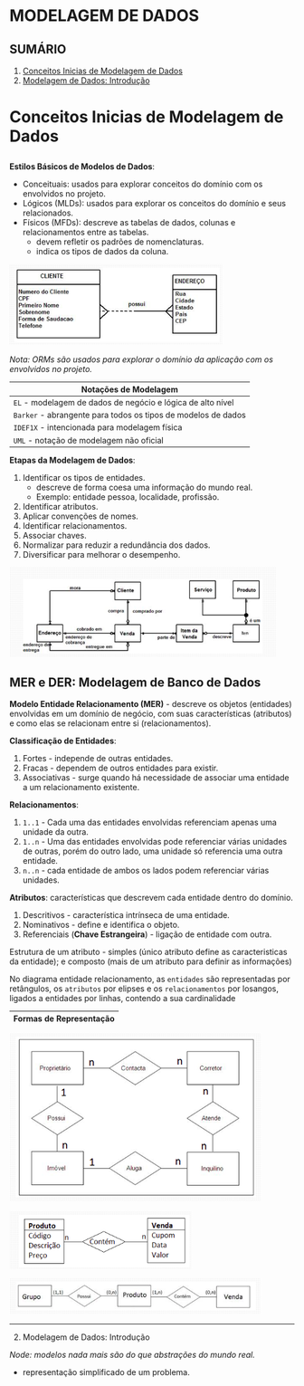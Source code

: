# MODELAGEM DE DADOS

## SUMÁRIO

1. <a href="#conceitos-modelagem">Conceitos Inicias de Modelagem de Dados</a>
2. <a href="#introducao-modelagem-dados">Modelagem de Dados: Introdução</a>

# <p id="conceitos-modelagem">Conceitos Inicias de Modelagem de Dados</p>

**Estilos Básicos de Modelos de Dados**:
- Conceituais: usados para explorar conceitos do domínio com os envolvidos no projeto.
- Lógicos (MLDs): usados para explorar os conceitos do domínio e seus relacionados.
- Físicos (MFDs): descreve as tabelas de dados, colunas e relacionamentos entre as tabelas.
    - devem refletir os padrões de nomenclaturas.
    - indica os tipos de dados da coluna.

![alt text](public/img/image1.png)

_Nota: ORMs são usados para explorar o domínio da aplicação com os envolvidos no projeto._

|Notações de Modelagem|
|---------------------|
|`EL` - modelagem de dados de negócio e lógica de alto nível|
| `Barker` - abrangente para todos os tipos de modelos de dados |
| `IDEF1X` - intencionada para modelagem física |
| `UML` - notação de modelagem não oficial |

**Etapas da Modelagem de Dados**:
1. Identificar os tipos de entidades.
    - descreve de forma coesa uma informação do mundo real.
    - Exemplo: entidade pessoa, localidade, profissão. 
2. Identificar atributos.
3. Aplicar convenções de nomes.
4. Identificar relacionamentos.
5. Associar chaves.
6. Normalizar para reduzir a redundância dos dados.
7. Diversificar para melhorar o desempenho.

![alt text](public/img/image2.png)

## MER e DER: Modelagem de Banco de Dados

**Modelo Entidade Relacionamento (MER)** - descreve os objetos (entidades) envolvidas em um domínio de negócio, com suas características (atributos) e como elas se relacionam entre si (relacionamentos).

**Classificação de Entidades**:
1. Fortes - independe de outras entidades.
2. Fracas - dependem de outros entidades para existir.
3. Associativas - surge quando há necessidade de associar uma entidade a um relacionamento existente.

**Relacionamentos**:
1. `1..1` - Cada uma das entidades envolvidas referenciam apenas uma unidade da outra.
2. `1..n` - Uma das entidades envolvidas pode referenciar várias unidades de outras, porém do outro lado, uma unidade só referencia uma outra entidade.
3. `n..n` - cada entidade de ambos os lados podem referenciar várias unidades.

**Atributos**: características que descrevem cada entidade dentro do domínio.
1. Descritivos - característica intrínseca de uma entidade.
2. Nominativos - define e identifica o objeto.
3. Referenciais (**Chave Estrangeira**) - ligação de entidade com outra.

Estrutura de um atributo - simples (único atributo define as caracteristicas da entidade); e composto (mais de um atributo para definir as informações)

No diagrama entidade relacionamento, as `entidades` são representadas por retângulos, os `atributos` por elipses e os `relacionamentos` por losangos, ligados a entidades por linhas, contendo a sua cardinalidade

|**Formas de Representação**|
|-----------------------|

![alt text](public/img/image3.png)

![alt text](public/img/image4.png)

![alt text](public/img/image5.png)

---

2. <p id="introducao-modelagem-dados">Modelagem de Dados: Introdução</p>

_Node: modelos nada mais são do que abstrações do mundo real._
- representação simplificado de um problema.